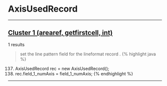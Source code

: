 # AxisUsedRecord

***

## [Cluster 1 (arearef, getfirstcell, int)](./1)
1 results
> set the line pattern field for the lineformat record . 
{% highlight java %}
137. AxisUsedRecord rec = new AxisUsedRecord();
139. rec.field_1_numAxis = field_1_numAxis;
{% endhighlight %}

***

